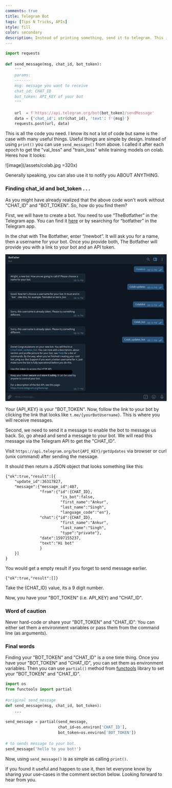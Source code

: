 ```yaml
---
comments: true
title: Telegram Bot
tags: [Tips N Tricks, APIs]
style: fill
color: secondary
description: Instead of printing something, send it to telegram. This is very useful if you have remote machines for training.
---
```


```python
import requests

def send_message(msg, chat_id, bot_token):
    """
    params:
    -------
    msg: message you want to receive
    chat_id: CHAT_ID
    bot_token: API_KEY of your bot
    """

    url  = f'https://api.telegram.org/bot{bot_token}/sendMessage'
    data = {'chat_id': str(chat_id), 'text': f'{msg}'}
    requests.post(url, data)
```

This is all the code you need. I know its not a lot of code but same is the case with many useful things. Useful things are simple by design. Instead of using `print()` you can use `send_message()` from above. I called it after each epoch to get the "val_loss" and "train_loss" while training models on colab. Heres how it looks:

![image](/assets/colab.jpg =320x)

Generally speaking, you can also use it to notify you ABOUT ANYTHING.

### Finding **chat_id** and **bot_token** . . . 

As you might have already realized that the above code won't work without "CHAT_ID" and "BOT_TOKEN". So, how do you find them?

First, we will have to create a bot. You need to use “TheBotfather” in the Telegram app. You can find it [here](https://telegram.me/botfather) or by searching for “botfather” in the Telegram app.

In the chat with The Botfather, enter “/newbot”. It will ask you for a name, then a username for your bot. Once you provide both, The Botfather will provide you with a link to your bot and an API token.

![image](/assets/bot.jpg)

Your {API_KEY} is your "BOT_TOKEN". Now, follow the link to your bot by clicking the link that looks like `t.me/{yourBotUsername}`. This is where you will receive messages.

Second, we need to send it a message to enable the bot to message us back. So, go ahead and send a message to your bot. We will read this message via the Telegram API to get the "CHAT_ID".

Visit `https://api.telegram.org/bot{API_KEY}/getUpdates` via browser or curl (unix command) after sending the message. 

It should then return a JSON object that looks something like this:

```
{"ok":true,"result":[{
    "update_id":36317827,
    "message":{"message_id":407,
               "from":{"id":{CHAT_ID},
                        "is_bot":false,
                        "first_name":"Ankur",
                        "last_name":"Singh",
                        "language_code":"en"},
               "chat":{"id":{CHAT_ID},
                        "first_name":"Ankur",
                        "last_name":"Singh",
                        "type":"private"},
               "date":1597155237,
               "text":"Hi bot"
               }
    }]
}
```

You would get a empty result if you forget to send message earlier.

```
{"ok":true,"result":[]}
```

Take the {CHAT_ID} value, its a 9 digit number.

Now, you have your "BOT_TOKEN" (i.e. API_KEY) and "CHAT_ID".

### Word of caution
Never hard-code or share your "BOT_TOKEN" and "CHAT_ID". You can either set them a environment variables or pass them from the command line (as arguments).

### Final words
Finding your "BOT_TOKEN" and "CHAT_ID" is a one time thing. Once you have your "BOT_TOKEN" and "CHAT_ID", you can set them as environment variables. Then you can use `partial()` method from [functools](https://docs.python.org/3/library/functools.html#functools.partial) library to set your "BOT_TOKEN" and "CHAT_ID". 

```python
import os
from functools import partial

#original send_message
def send_message(msg, chat_id, bot_token):
    ...

send_message = partial(send_message, 
                       chat_id=os.environ['CHAT_ID'], 
                       bot_token=os.environ['BOT_TOKEN'])

# to sends message to your bot.
send_message('hello to you bot!') 
```

Now, using `send_message()` is as simple as calling `print()`. 

If you found it useful and happen to use it, then let everyone know by sharing your use-cases in the comment section below. Looking forward to hear from you.
